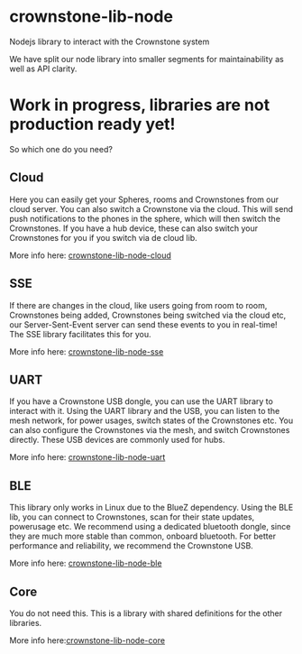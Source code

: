 # crownstone-lib-node
Nodejs library to interact with the Crownstone system

We have split our node library into smaller segments for maintainability as well as API clarity.

# Work in progress, libraries are not production ready yet!

So which one do you need?

## Cloud
Here you can easily get your Spheres, rooms and Crownstones from our cloud server. You can also switch a Crownstone via the cloud. This will send push notifications to the phones in the sphere, which will then switch the Crownstones. If you have a hub device, these can also switch your Crownstones for you if you switch via de cloud lib.

More info here: [crownstone-lib-node-cloud](https://github.com/crownstone/crownstone-lib-node-cloud)

## SSE
If there are changes in the cloud, like users going from room to room, Crownstones being added, Crownstones being switched via the cloud etc, our Server-Sent-Event server can send these events to you in real-time! The SSE library facilitates this for you.

More info here: [crownstone-lib-node-sse](https://github.com/crownstone/crownstone-lib-node-sse)

## UART
If you have a Crownstone USB dongle, you can use the UART library to interact with it. Using the UART library and the USB, you can listen to the mesh network, for power usages, switch states of the Crownstones etc. You can also configure the Crownstones via the mesh, and switch Crownstones directly. These USB devices are commonly used for hubs.

More info here: [crownstone-lib-node-uart](https://github.com/crownstone/crownstone-lib-node-uart)

## BLE
This library only works in Linux due to the BlueZ dependency. Using the BLE lib, you can connect to Crownstones, scan for their state updates, powerusage etc. We recommend using a dedicated bluetooth dongle, since they are much more stable than common, onboard bluetooth. For better performance and reliability, we recommend the Crownstone USB.

More info here: [crownstone-lib-node-ble](https://github.com/crownstone/crownstone-lib-node-ble)

## Core
You do not need this. This is a library with shared definitions for the other libraries.

More info here:[crownstone-lib-node-core](https://github.com/crownstone/crownstone-lib-node-core)
